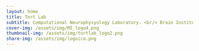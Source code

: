 ```yaml
---
layout: home
title: Tort Lab
subtitle: Computational Neurophysyology Laboratory. <br/> Brain Institute at UFRN. Natal, Brazil.
cover-img: /assets/img/MI_logo4.png
thumbnail-img: /assets/img/tortlab_logo2.png
share-img: /assets/img/logoico.png
---
```

